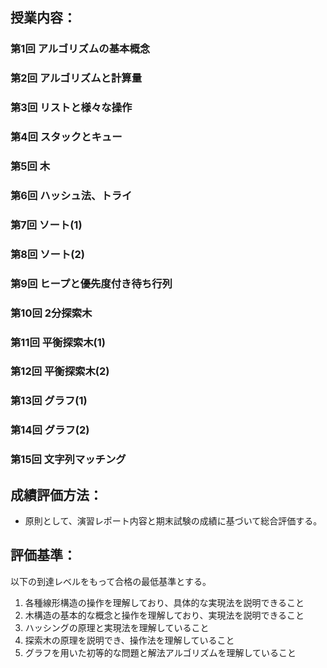## 授業内容：
### 第1回 アルゴリズムの基本概念
### 第2回 アルゴリズムと計算量
### 第3回 リストと様々な操作
### 第4回 スタックとキュー
### 第5回 木
### 第6回 ハッシュ法、トライ
### 第7回 ソート(1)
### 第8回 ソート(2)
### 第9回 ヒープと優先度付き待ち行列
### 第10回 2分探索木
### 第11回 平衡探索木(1)
### 第12回 平衡探索木(2)
### 第13回 グラフ(1)
### 第14回 グラフ(2)
### 第15回 文字列マッチング

## 成績評価方法：
- 原則として、演習レポート内容と期末試験の成績に基づいて総合評価する。

## 評価基準：
以下の到達レベルをもって合格の最低基準とする。
1. 各種線形構造の操作を理解しており、具体的な実現法を説明できること
2. 木構造の基本的な概念と操作を理解しており、実現法を説明できること
3. ハッシングの原理と実現法を理解していること
4. 探索木の原理を説明でき、操作法を理解していること
5. グラフを用いた初等的な問題と解法アルゴリズムを理解していること

